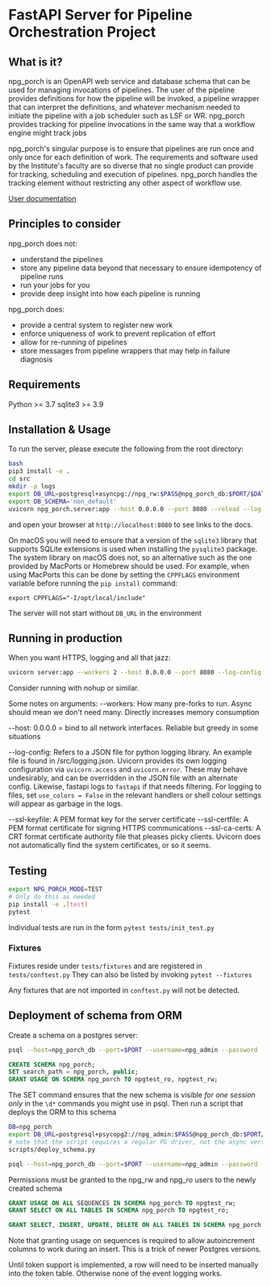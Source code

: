 # FastAPI Server for Pipeline Orchestration Project

## What is it?

npg_porch is an OpenAPI web service and database schema that can be used for managing invocations of pipelines. The user of the pipeline provides definitions for how the pipeline will be invoked, a pipeline wrapper that can interpret the definitions, and whatever mechanism needed to initiate the pipeline with a job scheduler such as LSF or WR. npg_porch provides tracking for pipeline invocations in the same way that a workflow engine might track jobs

npg_porch's singular purpose is to ensure that pipelines are run once and only once for each definition of work. The requirements and software used by the Institute's faculty are so diverse that no single product can provide for tracking, scheduling and execution of pipelines. npg_porch handles the tracking element without restricting any other aspect of workflow use.

[User documentation](./docs/user_guide.md)

## Principles to consider

npg_porch does not:

- understand the pipelines
- store any pipeline data beyond that necessary to ensure idempotency of pipeline runs
- run your jobs for you
- provide deep insight into how each pipeline is running

npg_porch does:

- provide a central system to register new work
- enforce uniqueness of work to prevent replication of effort
- allow for re-running of pipelines
- store messages from pipeline wrappers that may help in failure diagnosis

## Requirements

Python >= 3.7
sqlite3 >= 3.9

## Installation & Usage

To run the server, please execute the following from the root directory:

```bash
bash
pip3 install -e .
cd src
mkdir -p logs
export DB_URL=postgresql+asyncpg://npg_rw:$PASS@npg_porch_db:$PORT/$DATABASE
export DB_SCHEMA='non_default'
uvicorn npg_porch.server:app --host 0.0.0.0 --port 8080 --reload --log-config logging.json
```

and open your browser at `http://localhost:8080` to see links to the docs.

On macOS you will need to ensure that a version of the `sqlite3` library that supports SQLite extensions
is used when installing the `pysqlite3` package. The system library on macOS does not, so an alternative
such as the one provided by MacPorts or Homebrew should be used. For example, when using MacPorts this
can be done by setting the `CPPFLAGS` environment variable before running the `pip install` command:

```
export CPPFLAGS="-I/opt/local/include"
```


The server will not start without `DB_URL` in the environment

## Running in production

When you want HTTPS, logging and all that jazz:

```bash
uvicorn server:app --workers 2 --host 0.0.0.0 --port 8080 --log-config ~/logging.json --ssl-keyfile ~/.ssh/key.pem --ssl-certfile ~/.ssh/cert.pem --ssl-ca-certs /usr/local/share/ca-certificates/institute_ca.crt
```

Consider running with nohup or similar.

Some notes on arguments:
--workers: How many pre-forks to run. Async should mean we don't need many. Directly increases memory consumption

--host: 0.0.0.0 = bind to all network interfaces. Reliable but greedy in some situations

--log-config: Refers to a JSON file for python logging library. An example file is found in /src/logging.json. Uvicorn provides its own logging configuration via `uvicorn.access` and `uvicorn.error`. These may behave undesirably, and can be overridden in the JSON file with an alternate config. Likewise, fastapi logs to `fastapi` if that needs filtering. For logging to files, set `use_colors = False` in the relevant handlers or shell colour settings will appear as garbage in the logs.

--ssl-keyfile: A PEM format key for the server certificate
--ssl-certfile: A PEM format certificate for signing HTTPS communications
--ssl-ca-certs: A CRT format certificate authority file that pleases picky clients. Uvicorn does not automatically find the system certificates, or so it seems.

## Testing

```bash
export NPG_PORCH_MODE=TEST
# Only do this as needed
pip install -e .[test]
pytest
```

Individual tests are run in the form `pytest tests/init_test.py`

### Fixtures

Fixtures reside under `tests/fixtures` and are registered in `tests/conftest.py`
They can also be listed by invoking `pytest --fixtures`

Any fixtures that are not imported in `conftest.py` will not be detected.

## Deployment of schema from ORM

Create a schema on a postgres server:

```bash
psql --host=npg_porch_db --port=$PORT --username=npg_admin --password -d postgres
```

```sql
CREATE SCHEMA npg_porch;
SET search_path = npg_porch, public;
GRANT USAGE ON SCHEMA npg_porch TO npgtest_ro, npgtest_rw;
```

The SET command ensures that the new schema is visible _for one session only_ in the `\d*` commands you might use in psql. Then run a script that deploys the ORM to this schema

```bash
DB=npg_porch
export DB_URL=postgresql+psycopg2://npg_admin:$PASS@npg_porch_db:$PORT/$DB
# note that the script requires a regular PG driver, not the async version showed above
scripts/deploy_schema.py

psql --host=npg_porch_db --port=$PORT --username=npg_admin --password -d $DB
```

Permissions must be granted to the npg_rw and npg_ro users to the newly created schema

```sql
GRANT USAGE ON ALL SEQUENCES IN SCHEMA npg_porch TO npgtest_rw;
GRANT SELECT ON ALL TABLES IN SCHEMA npg_porch TO npgtest_ro;

GRANT SELECT, INSERT, UPDATE, DELETE ON ALL TABLES IN SCHEMA npg_porch TO npgtest_rw;
```

Note that granting usage on sequences is required to allow autoincrement columns to work during an insert. This is a trick of newer Postgres versions.

Until token support is implemented, a row will need to be inserted manually into the token table. Otherwise none of the event logging works.
